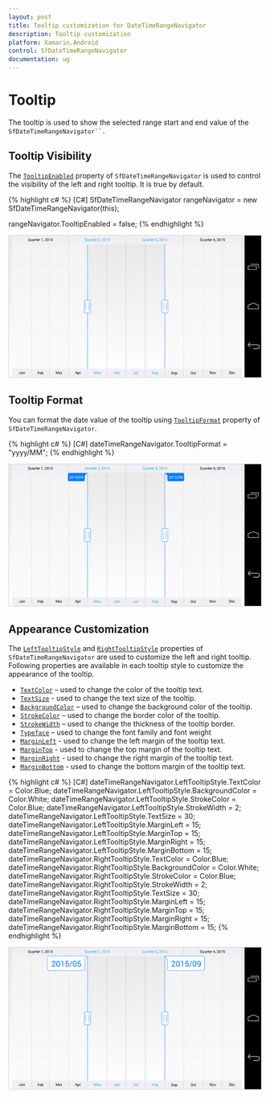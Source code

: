 ```yaml
---
layout: post
title: Tooltip customization for DateTimeRangeNavigator
description: Tooltip customization
platform: Xamarin.Android
control: SfDateTimeRangeNavigator
documentation: ug
---
```


# Tooltip

The tooltip is used to show the selected range start and end value of the `SfDateTimeRangeNavigator``.`

## Tooltip Visibility

The [`TooltipEnabled`](https://help.syncfusion.com/cr/cref_files/xamarin-android/sfchart/Syncfusion.SfChart.Android~Com.Syncfusion.Rangenavigator.SfDateTimeRangeNavigator~TooltipEnabled.html) property of `SfDateTimeRangeNavigator` is used to control the visibility of the left and right tooltip. It is true by default.

{% highlight c# %}
[C#]
SfDateTimeRangeNavigator rangeNavigator = new SfDateTimeRangeNavigator(this);

rangeNavigator.TooltipEnabled = false;
{% endhighlight %}

![](tooltip_images/tooltip_img1.png)

## Tooltip Format

You can format the date value of the tooltip using [`TooltipFormat`](https://help.syncfusion.com/cr/cref_files/xamarin-android/sfchart/Syncfusion.SfChart.Android~Com.Syncfusion.Rangenavigator.SfDateTimeRangeNavigator~TooltipFormat.html) property of `SfDateTimeRangeNavigator`.

{% highlight c# %}
[C#]
dateTimeRangeNavigator.TooltipFormat = "yyyy/MM";
{% endhighlight %}

![](tooltip_images/tooltip_img2.png)

## Appearance Customization

The [`LeftTooltipStyle`](https://help.syncfusion.com/cr/cref_files/xamarin-android/sfchart/Syncfusion.SfChart.Android~Com.Syncfusion.Rangenavigator.SfDateTimeRangeNavigator~LeftTooltipStyle.html) and [`RightTooltipStyle`](https://help.syncfusion.com/cr/cref_files/xamarin-android/sfchart/Syncfusion.SfChart.Android~Com.Syncfusion.Rangenavigator.SfDateTimeRangeNavigator~RightTooltipStyle.html) properties of `SfDateTimeRangeNavigator` are used to customize the left and right tooltip. Following properties are available in each tooltip style to customize the appearance of the tooltip.

* [`TextColor`](https://help.syncfusion.com/cr/cref_files/xamarin-android/sfchart/Syncfusion.SfChart.Android~Com.Syncfusion.Rangenavigator.TooltipStyle~TextColor.html) – used to change the color of the tooltip text.
* [`TextSize`](https://help.syncfusion.com/cr/cref_files/xamarin-android/sfchart/Syncfusion.SfChart.Android~Com.Syncfusion.Rangenavigator.TooltipStyle~TextSize.html) - used to change the text size of the tooltip.
* [`BackgroundColor`](https://help.syncfusion.com/cr/cref_files/xamarin-android/sfchart/Syncfusion.SfChart.Android~Com.Syncfusion.Rangenavigator.TooltipStyle~BackgroundColor.html) – used to change the background color of the tooltip.
* [`StrokeColor`](https://help.syncfusion.com/cr/cref_files/xamarin-android/sfchart/Syncfusion.SfChart.Android~Com.Syncfusion.Rangenavigator.TooltipStyle~StrokeColor.html) – used to change the border color of the tooltip.
* [`StrokeWidth`](https://help.syncfusion.com/cr/cref_files/xamarin-android/sfchart/Syncfusion.SfChart.Android~Com.Syncfusion.Rangenavigator.TooltipStyle~StrokeWidth.html) – used to change the thickness of the tooltip border.
* [`Typeface`](https://help.syncfusion.com/cr/cref_files/xamarin-android/sfchart/Syncfusion.SfChart.Android~Com.Syncfusion.Rangenavigator.TooltipStyle~Typeface.html) – used to change the font family and font weight
* [`MarginLeft`](https://help.syncfusion.com/cr/cref_files/xamarin-android/sfchart/Syncfusion.SfChart.Android~Com.Syncfusion.Rangenavigator.TooltipStyle~MarginLeft.html) - used to change the left margin of the tooltip text.
* [`MarginTop`](https://help.syncfusion.com/cr/cref_files/xamarin-android/sfchart/Syncfusion.SfChart.Android~Com.Syncfusion.Rangenavigator.TooltipStyle~MarginTop.html) - used to change the top margin of the tooltip text.
* [`MarginRight`](https://help.syncfusion.com/cr/cref_files/xamarin-android/sfchart/Syncfusion.SfChart.Android~Com.Syncfusion.Rangenavigator.TooltipStyle~MarginRight.html) - used to change the right margin of the tooltip text.
* [`MarginBottom`](https://help.syncfusion.com/cr/cref_files/xamarin-android/sfchart/Syncfusion.SfChart.Android~Com.Syncfusion.Rangenavigator.TooltipStyle~MarginBottom.html) - used to change the bottom margin of the tooltip text.

{% highlight c# %}
[C#]
dateTimeRangeNavigator.LeftTooltipStyle.TextColor = Color.Blue;
dateTimeRangeNavigator.LeftTooltipStyle.BackgroundColor = Color.White;
dateTimeRangeNavigator.LeftTooltipStyle.StrokeColor = Color.Blue;
dateTimeRangeNavigator.LeftTooltipStyle.StrokeWidth = 2;
dateTimeRangeNavigator.LeftTooltipStyle.TextSize = 30;
dateTimeRangeNavigator.LeftTooltipStyle.MarginLeft = 15;
dateTimeRangeNavigator.LeftTooltipStyle.MarginTop = 15;
dateTimeRangeNavigator.LeftTooltipStyle.MarginRight = 15;
dateTimeRangeNavigator.LeftTooltipStyle.MarginBottom = 15;
dateTimeRangeNavigator.RightTooltipStyle.TextColor = Color.Blue;
dateTimeRangeNavigator.RightTooltipStyle.BackgroundColor = Color.White;
dateTimeRangeNavigator.RightTooltipStyle.StrokeColor = Color.Blue;
dateTimeRangeNavigator.RightTooltipStyle.StrokeWidth = 2;
dateTimeRangeNavigator.RightTooltipStyle.TextSize = 30;
dateTimeRangeNavigator.RightTooltipStyle.MarginLeft = 15;
dateTimeRangeNavigator.RightTooltipStyle.MarginTop = 15;
dateTimeRangeNavigator.RightTooltipStyle.MarginRight = 15;
dateTimeRangeNavigator.RightTooltipStyle.MarginBottom = 15;
{% endhighlight %}

![](tooltip_images/tooltip_img3.png)


